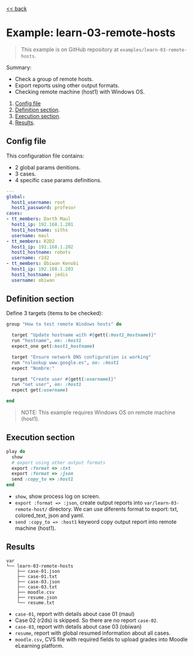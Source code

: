 [<< back](README.md)

# Example: learn-03-remote-hosts

> This example is on GitHub repository at `examples/learn-03-remote-hosts`.

Summary:
* Check a group of remote hosts.
* Export reports using other output formats.
* Checking remote machine (host1) with Windows OS.

1. [Config file](#config-file)
2. [Definition section](#definition-section).
3. [Execution section](#execution-section).
4. [Results](#results).

## Config file

This configuration file contains:
* 2 global params denitions.
* 3 cases.
* 4 specific case params definitions.

```yaml
---
global:
  host1_username: root
  host1_password: profesor
cases:
- tt_members: Darth Maul
  host1_ip: 192.168.1.201
  host1_hostname: siths
  username: maul
- tt_members: R2D2
  host1_ip: 192.168.1.202
  host1_hostname: robots
  username: r2d2
- tt_members: Obiwan Kenobi
  host1_ip: 192.168.1.203
  host1_hostname: jedis
  username: obiwan
```

## Definition section

Define 3 targets (items to be checked):

```ruby
group "How to test remote Windows hosts" do

  target "Update hostname with #{gett(:host1_hostname)}"
  run "hostname", on: :host1
  expect_one get(:host1_hostname)

  target "Ensure network DNS configuration is working"
  run "nslookup www.google.es", on: :host1
  expect "Nombre:"

  target "Create user #{gett(:username)}"
  run "net user", on: :host1
  expect get(:username)

end
```

> NOTE: This example requires Windows OS on remote machine (host1).

## Execution section

```ruby
play do
  show
  # export using other output formats
  export :format => :txt
  export :format => :json
  send :copy_to => :host1
end
```

* `show`, show process log on screen.
* `export :format => :json`, create output reports into `var/learn-03-remote-host/` directory. We can use diferents format to export: txt, colored_text, json and yaml.
* `send :copy_to => :host1` keyword copy output report into remote machine (host1).

## Results

```
var
└── learn-03-remote-hosts
    ├── case-01.json
    ├── case-01.txt
    ├── case-03.json
    ├── case-03.txt
    ├── moodle.csv
    ├── resume.json
    └── resume.txt
```

* `case-01`, report with details about case 01 (maul)
* Case 02 (r2ds) is skipped. So there are no report `case-02`.
* `case-03`, report with details about case 03 (obiwan)
* `resume`, report with global resumed information about all cases.
* `moodle.csv`, CVS file with required fields to upload grades into Moodle eLearning platform.
